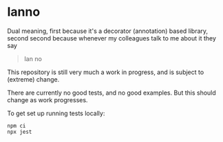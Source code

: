 # Ianno

Dual meaning, first because it's a decorator (annotation) based library, second second because whenever my colleagues talk to me about it they say

> Ian no

This repository is still very much a work in progress, and is subject to (extreme) change.

There are currently no good tests, and no good examples. But this should change as work progresses.

To get set up running tests locally:

```
npm ci
npx jest
```